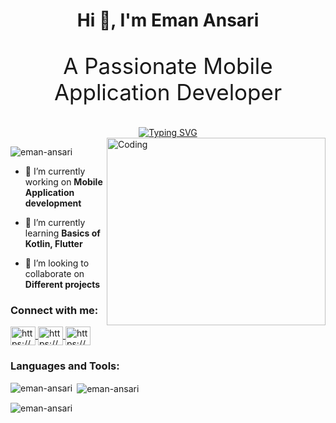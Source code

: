<h1 align="center">Hi 👋, I'm Eman Ansari</h1>

<div align="center">
  <p style="font-size: 2.5em; animation: fadeInUp 1s ease-in-out;">A Passionate Mobile Application Developer</p>
  <a href="https://git.io/typing-svg"><img src="https://readme-typing-svg.demolab.com?font=Fira+Code&size=19&pause=1000&center=true&random=false&width=435&lines=Flutter+Developer+%7C+Android+Developer;Mobile+Application+Developer" alt="Typing SVG" /></a>
</div>

<img align="right" alt="Coding"  height="300" width="350" src="https://cdn.dribbble.com/users/330915/screenshots/3587000/10_coding_dribbble.gif">

<p align="left"> <img src="https://komarev.com/ghpvc/?username=eman-ansari&label=Profile%20views&color=0e75b6&style=flat" alt="eman-ansari" /> </p>

- 🔭 I’m currently working on **Mobile Application development**

- 🌱 I’m currently learning **Basics of Kotlin, Flutter**

- 👯 I’m looking to collaborate on **Different projects**

<div align="center">
  <h3 style="animation: fadeInUp 3s ease-in-out; animation-delay: 3s;" align="left">Connect with me:</h3>
  <p align="left">
    <a href="https://linkedin.com/in/https://www.linkedin.com/in/eman-ansari-0b127b247/" target="blank">
      <img align="center" src="https://raw.githubusercontent.com/rahuldkjain/github-profile-readme-generator/master/src/images/icons/Social/linked-in-alt.svg" alt="https://www.linkedin.com/in/eman-ansari-0b127b247/" height="30" width="40" />
    </a>
    <a href="https://fb.com/https://www.facebook.com/people/eman-ansari/pfbid02ujvaibbpgrsvkqnhbyybutgu1esyyekaphzam8gpuvtbfmtsebxusgnfgukkpvtgl/?mibextid=zbwkwl" target="blank">
      <img align="center" src="https://www.facebook.com/people/Eman-Ansari/pfbid0qiKTEnQFbr7MCYAYuqZd26MD36pRWSnaUxLatTSEfH2hZWTJEypM6iF6gqXGkMual/?mibextid=ZbWKwL" alt="https://www.facebook.com/people/eman-ansari/pfbid02ujvaibbpgrsvkqnhbyybutgu1esyyekaphzam8gpuvtbfmtsebxusgnfgukkpvtgl/?mibextid=zbwkwl" height="30" width="40" />
    </a>
    <a href="https://www.youtube.com/c/https://www.youtube.com/channel/uc3_mbsoqiqkjgvllheqxl-w" target="blank">
      <img align="center" src="https://raw.githubusercontent.com/rahuldkjain/github-profile-readme-generator/master/src/images/icons/Social/youtube.svg" alt="https://www.youtube.com/channel/uc3_mbsoqiqkjgvllheqxl-w" height="30" width="40" />
    </a>
  </p>
</div>

<h3 align="left">Languages and Tools:</h3>
<!-- ... (your languages and tools section) ... -->

<p><img align="left" src="https://github-readme-stats.vercel.app/api/top-langs?username=eman-ansari&show_icons=true&locale=en&layout=compact" alt="eman-ansari" /></p>

<p>&nbsp;<img align="center" src="https://github-readme-stats.vercel.app/api?username=eman-ansari&show_icons=true&locale=en" alt="eman-ansari" /></p>

<p><img align="center" src="https://github-readme-streak-stats.herokuapp.com/?user=eman-ansari&" alt="eman-ansari" /></p>
